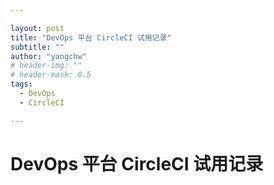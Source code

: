 ```yaml
---

layout: post
title: "DevOps 平台 CircleCI 试用记录"
subtitle: ""
author: "yangchw"
# header-img: ""
# header-mask: 0.5
tags:
  - DevOps
  - CircleCI

---
```



# DevOps 平台 CircleCI 试用记录

